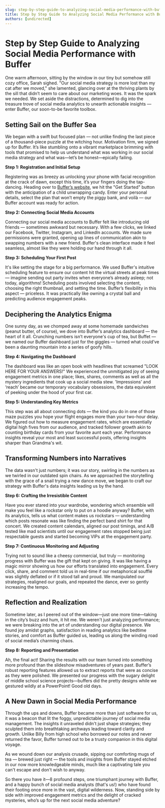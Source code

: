 ```yaml
---
slug: step-by-step-guide-to-analyzing-social-media-performance-with-buffer
title: Step by Step Guide to Analyzing Social Media Performance with Buffer
authors: [undirected]
---
```



# Step by Step Guide to Analyzing Social Media Performance with Buffer

One warm afternoon, sitting by the window in our tiny but somehow still cozy office, Sarah sighed. "Our social media strategy is more lost than my cat after we moved," she lamented, glancing over at the thriving plants by the sill that didn’t seem to care about our marketing woes. It was the spark we needed. We set aside the distractions, determined to dig into the treasure trove of social media analytics to unearth actionable insights — enter Buffer, our soon-to-be favorite toolbox. 

## Setting Sail on the Buffer Sea

We began with a swift but focused plan — not unlike finding the last piece of a thousand-piece puzzle at the witching hour. Motivation firm, we signed up for Buffer. It’s like stumbling onto a vibrant marketplace brimming with tools that promised to help us understand what was working in our social media strategy and what was—let’s be honest—epically failing.

**Step 1: Registration and Initial Setup**

Registering was as breezy as unlocking your phone with facial recognition at the crack of dawn, except this time, it’s your fingers doing the tap-dancing. Heading over to [Buffer’s website](https://buffer.com), we hit the "Get Started" button with the anticipation of a child unwrapping candy. Enter your personal details, select the plan that won’t empty the piggy bank, and voilà — our Buffer account was ready for action.

**Step 2: Connecting Social Media Accounts**

Connecting our social media accounts to Buffer felt like introducing old friends — sometimes awkward but necessary. With a few clicks, we linked our Facebook, Twitter, Instagram, and LinkedIn accounts. We made sure permissions were granted, opening up lines of communication akin to swapping numbers with a new friend. Buffer's clean interface made it feel seamless, almost like they were holding our hand through it all.

**Step 3: Scheduling Your First Post**

It's like setting the stage for a big performance. We used Buffer's intuitive scheduling feature to ensure our content hit the virtual streets at peak times — imagine sending out party invites when everyone’s already asleep; not today, algorithms! Scheduling posts involved selecting the content, choosing the right thumbnail, and setting the time. Buffer’s flexibility in this aspect — priceless. It was practically like owning a crystal ball and predicting audience engagement peaks.

## Deciphering the Analytics Enigma

One sunny day, as we chomped away at some homemade sandwiches (peanut butter, of course), we dove into Buffer’s analytics dashboard — the heart of it all. Crunching numbers isn’t everyone's cup of tea, but Buffet — we named our Buffer dashboard just for the giggles — turned what could’ve been a daunting mountain into a series of goofy hills. 

**Step 4: Navigating the Dashboard**

The dashboard was like an open book with headlines that screamed "LOOK HERE FOR YOUR ANSWERS!" We experienced the unmitigated joy of seeing engagement metrics in one place; likes, shares, comments as well as all the mystery ingredients that cook up a social media stew. 'Impressions’ and ‘reach’ became our temporary vocabulary obsessions, the data equivalent of peeking under the hood of your first car.

**Step 5: Understanding Key Metrics**

This step was all about connecting dots — the kind you do in one of those maze puzzles you hope your flight engages more than your two-hour delay. We figured out how to measure engagement rates, which are essentially digital high fives from our audience, and tracked follower growth akin to counting birthday cards from your favorite aunt each year. Performance insights reveal your most and least successful posts, offering insights sharper than Grandma's wit.

## Transforming Numbers into Narratives

The data wasn't just numbers; it was our story, swirling in the numbers as we twirled in our outdated spin chairs. As we approached the storytelling with the grace of a snail trying a new dance move, we began to craft our strategy with Buffer's data insights leading us by the hand.

**Step 6: Crafting the Irresistible Content**

Have you ever stared into your wardrobe, wondering which ensemble will make you feel like a rockstar only to put on a hoodie anyway? Buffer, with its analytics, tells us what content makes us rockstars — understanding which posts resonate was like finding the perfect band shirt for that concert. We created content calendars, aligned our post timings, and A/B tested like mad scientists until our engagement rates stopped being just respectable guests and started becoming VIPs at the engagement party.

**Step 7: Continuous Monitoring and Adjusting**

Trying not to sound like a cheesy commercial, but truly — monitoring progress with Buffer was the gift that kept on giving. It was like having a magic mirror showing us how our efforts translated into engagement. Every click, share, and comment told us in real-time if our metaphorical soufflé was slightly deflated or if it stood tall and proud. We manipulated our strategies, realigned our goals, and repeated the dance, ever so gently increasing the tempo.

## Reflection and Realization

Sometime later, as I peered out of the window—just one more time—taking in the city’s buzz and hum, it hit me. We weren't just analyzing performance; we were breaking into the art of understanding our digital presence. We found joy amidst graphs, satisfaction in reading analytics like bedtime stories, and comfort as Buffer guided us, leading us along the winding road of social media’s charming chaos.

**Step 8: Reporting and Presentation**

Ah, the final act! Sharing the results with our team turned into something more profound than the slideshow misadventures of years past. Buffer’s robust reporting features allowed us to extract reports that were as concise as they were polished. We presented our progress with the sugary delight of middle school science projects—buffers did the pretty designs while we gestured wildly at a PowerPoint! Good old days.

## A New Dawn in Social Media Performance

Through the ups and downs, Buffer became more than just software for us, it was a beacon that lit the foggy, unpredictable journey of social media management. The insights it unraveled didn't just shape strategies; they sculpted them into breathtaking archways leading toward clarity and growth. Unlike Billy from high school who borrowed our notes and never returned the favor, Buffer turned out to be a trusty companion in this digital voyage.

As we wound down our analysis crusade, sipping our comforting mugs of tea — brewed just right — the tools and insights from Buffer stayed etched in our now more knowledgeable minds, much like a captivating tale you can't escape and don't wish to anyway.

So there you have it—8 profound steps, one triumphant journey with Buffer, and a happy bunch of social media analysts (that's us!) who have found their footing once more in the vast, digital wilderness. Now, standing side by side with improved engagement metrics and the delight of cracked mysteries, who’s up for the next social media adventure?
